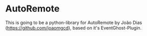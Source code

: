 # AutoRemote
This is going to be a python-library for AutoRemote by João Dias (https://github.com/joaomgcd), based on it's EventGhost-Plugin.
